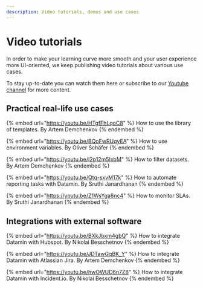 ```yaml
---
description: Video tutorials, demos and use cases
---
```


# Video tutorials

In order to make your learning curve more smooth and your user experience more UI-oriented, we keep publishing video tutorials about various use cases.&#x20;

To stay up-to-date you can watch them here or subscribe to our [Youtube channel](https://www.youtube.com/channel/UCbrmYg0YhbqUVlUVX1QIg9w) for more content.

## Practical real-life use cases

{% embed url="https://youtu.be/HTgfFhLqoC8" %}
How to use the library of templates. By Artem Demchenkov
{% endembed %}

{% embed url="https://youtu.be/BQoFwRUqyEA" %}
How to use environment variables. By Oliver Schäfer
{% endembed %}

{% embed url="https://youtu.be/I2p12m5IxbM" %}
How to filter datasets. By Artem Demchenkov
{% endembed %}

{% embed url="https://youtu.be/Qtq-sxvM17k" %}
How to automate reporting tasks with Datamin. By Sruthi Janardhanan
{% endembed %}

{% embed url="https://youtu.be/Z1WsYga8nc4" %}
How to monitor SLAs. By Sruthi Janardhanan
{% endembed %}

## Integrations with external software

{% embed url="https://youtu.be/BXkJbxm4gbQ" %}
How to integrate Datamin with Hubspot. By Nikolai Besschetnov
{% endembed %}

{% embed url="https://youtu.be/JDTawGqBK_Y" %}
How to integrate Datamin with Atlassian Jira. By Artem Demchenkov
{% endembed %}

{% embed url="https://youtu.be/hwOWUD6n7Z8" %}
How to integrate Datamin with Incident.io. By Nikolai Besschetnov
{% endembed %}
